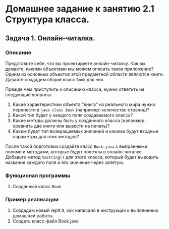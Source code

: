 # Домашнее задание к занятию 2.1 Структура класса.
## Задача 1. Онлайн-читалка.

### Описание
Представьте себе, что вы проектируете онлайн-читалку. Как вы думаете, какими объектами мы можем описать такое приложение? 
Одним из основных объектов этой предметной области являются книги. Давайте создадим общий класс `Book` для них.

Прежде чем приступить к описанию класса, нужно ответить на следующие вопросы:
1. Какие характеристики объекта "книга" из реального мира нужно перенести в `java class Book` (например: количество страниц)?
2. Какой тип будет у каждого поля создаваемого класса?
3. Какие методы должны быть у созданного класса (например: сравнить две книги или вывести на печать)?
4. Каким будет тип возвращаемых значений и какими будут входные параметры для этих методов?

После такой подготовки создайте класс `Book.java` с выбранными полями и методами, которые будут полезны в онлайн-читалке. Добавьте метод `toString()` для этого класса,
который будет выводить название каждого поля и его значение через запятую.

### Функционал программы
1. Созданный класс `Book`

### Пример реализации
1. Создадим новый replt.it, как написано в инструкции к выполнению домашней работы.
2. Создать класс-файл Book.java
